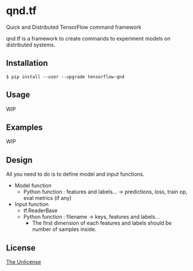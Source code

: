 # qnd.tf

Quick and Distributed TensorFlow command framework

qnd.tf is a framework to create commands to experiment models
on distributed systems.


## Installation

```
$ pip install --user --upgrade tensorflow-qnd
```


## Usage

WIP


## Examples

WIP


## Design

All you need to do is to define model and input functions.

- Model function
  - Python function : features and labels... -> predictions, loss, train op, eval metrics (if any)
- Input function
  - tf.ReaderBase
  - Python function : filename -> keys, features and labels...
    - The first dimension of each features and labels should be number of samples inside.


## License

[The Unlicense](https://unlicense.org)

